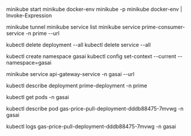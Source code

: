 
minikube start
minikube docker-env
minikube -p minikube docker-env | Invoke-Expression


minikube tunnel
minikube service list
minikube service prime-consumer-service -n prime --url


kubectl delete deployment --all
kubectl delete service --all

kubectl create namespace gasai
kubectl config set-context --current --namespace=gasai

minikube service api-gateway-service -n gasai --url


kubectl describe deployment prime-deployment -n prime


kubectl get pods -n gasai

kubectl describe pod gas-price-pull-deployment-dddb88475-7mvwg -n gasai

kubectl logs gas-price-pull-deployment-dddb88475-7mvwg -n gasai